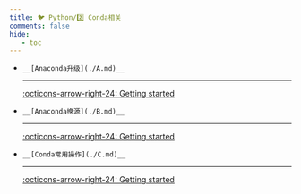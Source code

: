 ```yaml
---
title: 🐦 Python/2️⃣ Conda相关
comments: false
hide:
   - toc
---
```


<div class="grid cards index-info" markdown>

-     __[Anaconda升级](./A.md)__

	---

	

	

	[:octicons-arrow-right-24: Getting started](./A.md)

-     __[Anaconda换源](./B.md)__

	---

	

	

	[:octicons-arrow-right-24: Getting started](./B.md)

-     __[Conda常用操作](./C.md)__

	---

	

	

	[:octicons-arrow-right-24: Getting started](./C.md)

</div>
